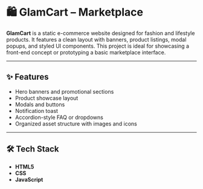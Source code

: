 # 🛍️ GlamCart – Marketplace 

**GlamCart** is a static e-commerce website designed for fashion and lifestyle products. It features a clean layout with banners, product listings, modal popups, and styled UI components. This project is ideal for showcasing a front-end concept or prototyping a basic marketplace interface.

---

## ✨ Features

-  Hero banners and promotional sections  
-  Product showcase layout  
-  Modals and buttons 
-  Notification toast   
-  Accordion-style FAQ or dropdowns  
- Organized asset structure with images and icons  

---


## 🛠️ Tech Stack

- **HTML5** 
- **CSS** 
- **JavaScript** 


